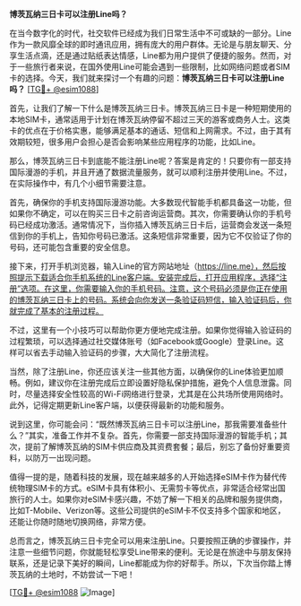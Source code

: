 **博茨瓦纳三日卡可以注册Line吗？**

在当今数字化的时代，社交软件已经成为我们日常生活中不可或缺的一部分。Line作为一款风靡全球的即时通讯应用，拥有庞大的用户群体。无论是与朋友聊天、分享生活点滴，还是通过贴纸表达情感，Line都为用户提供了便捷的服务。然而，对于一些旅行者来说，在国外使用Line可能会遇到一些限制，比如网络问题或者SIM卡的选择。今天，我们就来探讨一个有趣的问题：**博茨瓦纳三日卡可以注册Line吗？** [[TG💪+ @esim1088](https://t.me/s/esim1088)]

首先，让我们了解一下什么是博茨瓦纳三日卡。博茨瓦纳三日卡是一种短期使用的本地SIM卡，通常适用于计划在博茨瓦纳停留不超过三天的游客或商务人士。这类卡的优点在于价格实惠，能够满足基本的通话、短信和上网需求。不过，由于其有效期较短，很多用户会担心是否会影响某些应用程序的功能，比如Line。

那么，博茨瓦纳三日卡到底能不能注册Line呢？答案是肯定的！只要你有一部支持国际漫游的手机，并且开通了数据流量服务，就可以顺利注册并使用Line。不过，在实际操作中，有几个小细节需要注意。

首先，确保你的手机支持国际漫游功能。大多数现代智能手机都具备这一功能，但如果你不确定，可以在购买三日卡之前咨询运营商。其次，你需要确认你的手机号码已经成功激活。通常情况下，当你插入博茨瓦纳三日卡后，运营商会发送一条短信到你的手机上，告知你号码已激活。这条短信非常重要，因为它不仅验证了你的号码，还可能包含重要的安全信息。

接下来，打开手机浏览器，输入Line的官方网站地址（https://line.me），然后按照提示下载适合你手机系统的Line客户端。安装完成后，打开应用程序，选择“注册”选项。在这里，你需要输入你的手机号码。注意，这个号码必须是你正在使用的博茨瓦纳三日卡上的号码。系统会向你发送一条验证码短信，输入验证码后，你就完成了基本的注册过程。

不过，这里有一个小技巧可以帮助你更方便地完成注册。如果你觉得输入验证码的过程繁琐，可以选择通过社交媒体账号（如Facebook或Google）登录Line。这样可以省去手动输入验证码的步骤，大大简化了注册流程。

当然，除了注册Line，你还应该关注一些其他方面，以确保你的Line体验更加顺畅。例如，建议你在注册完成后立即设置好隐私保护措施，避免个人信息泄露。同时，尽量选择安全性较高的Wi-Fi网络进行登录，尤其是在公共场所使用网络时。此外，记得定期更新Line客户端，以便获得最新的功能和服务。

说到这里，你可能会问：“既然博茨瓦纳三日卡可以注册Line，那我需要准备些什么？”其实，准备工作并不复杂。首先，你需要一部支持国际漫游的智能手机；其次，提前了解博茨瓦纳的SIM卡供应商及其资费套餐；最后，别忘了备份好重要资料，以防万一出现问题。

值得一提的是，随着科技的发展，现在越来越多的人开始选择eSIM卡作为替代传统物理SIM卡的方式。eSIM卡具有体积小、无需剪卡等优点，非常适合经常出国旅行的人士。如果你对eSIM卡感兴趣，不妨了解一下相关的品牌和服务提供商，比如T-Mobile、Verizon等。这些公司提供的eSIM卡不仅支持多个国家和地区，还能让你随时随地切换网络，非常方便。

总而言之，博茨瓦纳三日卡完全可以用来注册Line。只要按照正确的步骤操作，并注意一些细节问题，你就能轻松享受Line带来的便利。无论是在旅途中与朋友保持联系，还是记录下美好的瞬间，Line都能成为你的好帮手。所以，下次当你踏上博茨瓦纳的土地时，不妨尝试一下吧！

[[TG💪+ @esim1088](https://t.me/s/esim1088) ![Image](https://i.postimg.cc/4NQfJmqS/Snipaste-2025-05-13-00-14-12.png)]